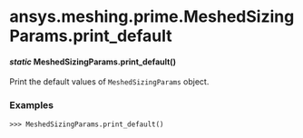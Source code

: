 # ansys.meshing.prime.MeshedSizingParams.print_default



#### *static* MeshedSizingParams.print_default()

Print the default values of `MeshedSizingParams` object.

### Examples

```pycon
>>> MeshedSizingParams.print_default()
```

<!-- !! processed by numpydoc !! -->
